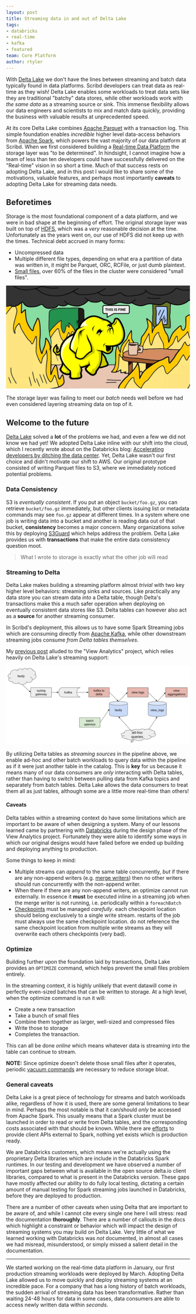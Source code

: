 ```yaml
---
layout: post
title: Streaming data in and out of Delta Lake
tags:
- databricks
- real-time
- kafka
- featured
team: Core Platform
author: rtyler
---
```



With [Delta Lake](https://delta.io) we don't have the lines between
streaming and batch data typically found in data platforms.  Scribd
developers can treat data as real-time as they wish! Delta Lake enables some
workloads to treat data sets like they are traditional "batchy" data stores,
while other workloads work with _the same data_ as a streaming source or sink.
This immense flexibility allows our data engineers and scientists to mix and
match data quickly, providing the business with valuable results at
unprecedented speed.

At its core Delta Lake combines [Apache Parquet](https://parquet.apache.org/) with a transaction log. This simple
foundation enables _incredible_ higher level data-access behaviors from [Apache Spark](https://spark.apache.org), which powers the vast majority of our data platform at Scribd.
When we first considered building a
[Real-time Data Platform](/blog/2019/real-time-data-platform.html)
the storage layer was "to be determined". In hindsight, I cannot imagine how a
team of less than ten developers could have successfully delivered on the
"Real-time" vision in so short a time. Much of that success rests on adopting
Delta Lake, and in this post I would like to share some of the motivations,
valuable features, and perhaps most importantly **caveats** to adopting Delta
Lake for streaming data needs.


## Beforetimes

Storage is the most foundational component of a data platform, and we were in
bad shape at the beginning of effort. The original storage layer was built on top
of [HDFS](https://en.wikipedia.org/wiki/HDFS), which was a _very_ reasonable decision at the time. Unfortunately as the years
went on, our use of HDFS did not keep up with the times. Technical debt accrued in many forms:

* Uncompressed data
* Multiple different file types, depending on what era a partition of data was written in, it might be Parquet, ORC, RCFile, or just dumb plaintext.
* [Small files](https://www.quora.com/What-is-the-small-file-problem-in-Hadoop?share=1), over 60% of the files in the cluster were considered "small files".


![HDFS is fine](/post-images/2020-06-delta-lake/this-is-fine.png)


The storage layer was failing to meet our _batch_ needs well before we had even
considered layering streaming data on top of it.


## Welcome to the future

[Delta Lake](https://delta.io) solved a **lot** of the problems we had, and
even a few we did not know we had yet! We adopted Delta Lake inline with our shift into the cloud, which I recently wrote about on the Databricks blog:
[Accelerating developers by ditching the data center](https://databricks.com/blog/2020/06/10/accelerating-developers-by-ditching-the-data-center.html).
Yet, Delta Lake wasn't our first choice and didn't motivate our shift to AWS.
Our original prototype consisted of writing Parquet files to S3, where we
immediately noticed potential problems.

### Data Consistency

S3 is _eventually consistent_. If you put an object `bucket/foo.gz`, you can
retrieve `bucket/foo.gz` immediately, but other clients issuing list or
metadata commands may see `foo.gz` appear at different times. In a system where
one job is writing data into a bucket and another is reading data out of that
bucket, **consistency** becomes a major concern. Many organizations solve this
by deploying
[S3Guard](https://hadoop.apache.org/docs/r3.1.1/hadoop-aws/tools/hadoop-aws/s3guard.html)
which helps address the problem. Delta Lake provides us with **transactions**
that make the entire data consistency question moot.

> What I wrote to storage is exactly what the other job will read

### Streaming to Delta

Delta Lake makes building a streaming platform almost _trivial_ with two key
higher level behaviors: streaming sinks and sources. Like practically any data
store you can stream data _into_ a Delta table, though Delta's transactions
make this a much safer operation when deploying on eventually consistent data
stores like S3. Delta tables can however also act as a **source** for another streaming consumer.

In Scribd's deployment, this allows us to have some Spark Streaming jobs which
are consuming directly from [Apache Kafka](https://kafka.apache.org), while
other downstream streaming jobs consume _from Delta tables themselves_.

My [previous post](/blog/2020/shipping-rust-to-production.html) alluded to the "View Analytics" project, which relies heavily on Delta Lake's streaming support:

![View Analytics data pipeline](/post-images/2020-06-delta-lake/view-analytics.png)


By utilizing Delta tables as _streaming sources_ in the pipeline above, we
enable ad-hoc and other batch workloads to query data within the pipeline as if
it were just another table in the catalog. This is **key** for us because it
means many of our data consumers are _only_ interacting with Delta tables,
rather than having to switch between pulling data from Kafka topics and
separately from batch tables. Delta Lake allows the data consumers to treat
them all as just tables, although some are a little more real-time than others!

#### Caveats

Delta tables within a streaming context do have some limitations which are
important to be aware of when designing a system. Many of our lessons learned
came by partnering with [Databricks](https://databricks.com) during the design
phase of the View Analytics project. Fortunately they were able to identify
some ways in which our original designs would have failed before we ended up
building and deploying anything to production.

Some things to keep in mind:

* Multiple streams can _append_ to the same table concurrently, *but* if there
  are any non-append writers (e.g. [merge writers](https://docs.delta.io/latest/delta-update.html)) then no other
  writers should run concurrently with the non-append writer.
* When there if there are any non-append writers, an optimize cannot run externally. In essence it **must** be executed inline in a streaming job when the merge writer is not running, i.e. periodically within a `foreachBatch`
* [Checkpoints](https://spark.apache.org/docs/latest/streaming-programming-guide.html#checkpointing) must be managed *carefully*. each checkpoint location should belong exclusively to a single write stream. restarts of the job must always use the same checkpoint location. do not reference the same checkpoint location from multiple write streams as they will overwrite each others checkpoints (very bad).


### Optimize

Building further upon the foundation laid by transactions, Delta Lake provides
an `OPTIMIZE` command, which helps prevent the small files problem entirely.

In the streaming context, it is highly unlikely that event datawill come in
perfectly even-sized batches that can be written to storage. At a high level,
when the optimize command is run it will:

* Create a new transaction
* Take a bunch of small files
* Combine them together as larger, well-sized and compressed files
* Write those to storage
* Completes the transaction.


This can all be done _online_ which means whatever data is streaming into the table can continue to stream.


**NOTE:** Since optimize doesn't delete those small files after it operates, periodic [vacuum commands](https://docs.delta.io/0.3.0/delta-utility.html#vacuum) are necessary to reduce storage bloat.


### General caveats

Delta Lake is a great piece of technology for streams and batch workloads
alike, regardless of how it is used, there are some general limitations to bear
in mind. Perhaps the most notable is that it can/should _only_ be accessed from
Apache Spark. This usually means that a Spark cluster must be launched in order
to read or write from Delta tables, and the corresponding costs associated with
that should be known. While there are
[efforts](https://github.com/reiseburo/delta.rs) to provide client APIs
external to Spark, nothing yet exists which is production ready.

We are Databricks customers, which means we're actually using the proprietary
Delta libraries which are include in the Databricks Spark runtimes. In our
testing and development we have observed a number of important gaps between
what is available in the open source delta.io client libraries, compared to
what is present in the Databricks version. These gaps have mostly affected our
ability to do fully local testing, dictating a certain amount of manual testing
for Spark streaming jobs launched in Databricks, before they are deployed to
production.


There are a number of other caveats when using Delta that are important to be
aware of, and while I cannot cite every single one here I will stress: read the
documentation **thoroughly**. There are a number of callouts in the docs which
highlight a constraint or behavior which will impact the design of streaming
systems you may build on Delta Lake. Very little of what we learned working
with Databricks was _not_ documented, in almost all cases we had misread,
misunderstood, or simply missed a salient detail in the documentation.


---

We started working on the real-time data platform in January, our
first production streaming workloads were deployed by March. Adopting Delta
Lake allowed us to move quickly and deploy streaming systems at an incredible
pace. For a company that has a long history of batch workloads, the sudden
arrival of streaming data has been transformative. Rather than waiting 24-48
hours for data in some cases, data consumers are able to access newly written
data within _seconds_.

